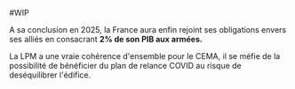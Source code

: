 #WIP 

A sa conclusion en 2025, la France aura enfin rejoint ses obligations envers ses alliés en consacrant **2% de son PIB aux armées.**

La LPM a une vraie cohérence d'ensemble pour le CEMA, il se méfie de la possibilité de bénéficier du plan de relance COVID au risque de deséquilibrer l'édifice. 